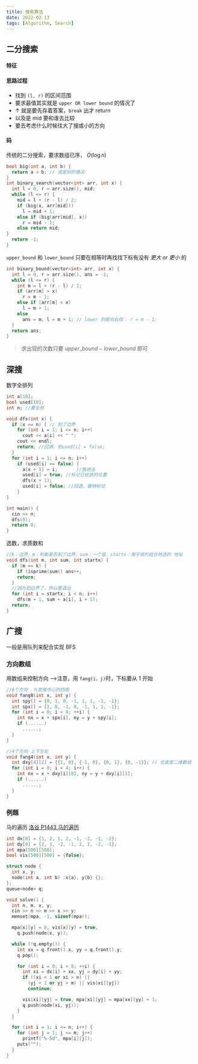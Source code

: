 ```yaml
---
title: 搜索算法
date: 2022-02-13
tags: [Algorithm, Search]
---
```


## 二分搜索

#### 特征

#### 思路过程

- 找到 `(l, r)` 的区间范围
- 要求最值其实就是 `upper OR lower bound` 的情况了
- $\uparrow$ 就是要先存着答案，`break` 出才 return
- 以及是 mid 要和谁去比较
- 要去考虑什么时候往大了搜或小的方向

#### 码

传统的二分搜索，要求数组已序， $O(\log n)$

```cpp
bool big(int a, int b) {
  return a > b; // 或是别的情况
}
int binary_search(vector<int> arr, int x) {
  int l = 0, r = arr.size(), mid;
  while (l <= r) {
    mid = l + (r - l) / 2;
    if (big(x, arr[mid]))
      l = mid + 1;
    else if (big(arr[mid], x))
      r = mid - 1;
    else return mid;
}
  return -1;
}
```

`upper_bound` 和 `lower_bound` 只要在相等时再找找下标有没有 _更大 or 更小_ 的

```cpp
int binary_bound(vector<int> arr, int x) {
  int l = 0, r = arr.size(), ans = -1;
  while (l <= r) {
    int m = l + (r - l) / 2;
    if (arr[m] > x)
      r = m - 1;
    else if (arr[m] < x)
      l = m + 1;
    else
      ans = m, l = m + 1; // lower 则是向右找： r = m - 1;
  }
  return ans;
}
```

> 求出现的次数只要 $upper\_bound - lower\_bound$ 即可

## 深搜

数字全排列

```cpp
int a[10];
bool used[10];
int n; //要全局

void dfs(int x) {
  if (x == n) { // 到了边界
    for (int i = 1; i <= n; i++)
      cout << a[i] << " ";
    cout << endl;
    return; //回溯，到used[i] = false;
  }
  for (int i = 1; i <= n; i++)
    if (used[i] == false) {
      a[x + 1] = i;       //放进去
      used[i] = true; //标记已经放的位置
      dfs(x + 1);
      used[i] = false; //回退，撤销标记
    }
}

int main() {
  cin >> n;
  dfs(0);
  return 0;
}
```

选数，求质数和

```cpp
//k：边界，m：判断是否到了边界，sum：一个值，startx：用于排列组合地选的 地址
void dfs(int m, int sum, int startx) {
  if (m == k) {
    if (isprime(sum)) ans++;
    return;
  }
  //因为到边界了，所以要退出
  for (int i = startx; i < n; i++)
    dfs(m + 1, sum + a[i], i + 1);
  return;
}
```

## 广搜

一般是用队列来配合实现 BFS

### 方向数组

用数组来控制方向 —>注意，用 `fang(i，j)`时，下标要从 1 开始

```cpp
//8个方向  九宫格中心的四周
void fang8(int x, int y) {
  int spy[] = {0, 1, 0, -1, 1, 1, -1, -1};
  int spx[] = {1, 0, -1, 0, -1, 1, 1, -1};
  for (int i = 0; i < 8; ++i) {
    int nx = x + spx[i], ny = y + spy[i];
    if (......)
      ......;
  }
}
```

```cpp
//4个方向 上下左右
void fang4(int x, int y) {
  int dxy[4][2] = {{1, 0}, {-1, 0}, {0, 1}, {0, -1}}; // 也能是二维数组
  for (int i = 0; i < 4; i++) {
    int nx = x + dxy[i][0], ny = y + dxy[i][1];
    if (......)
      ......;
  }
}
```

### 例题

马的遍历 [洛谷 P1443 马的遍历](https://www.luogu.com.cn/problem/P1443)

```cpp
int dx[8] = {1, 2, 1, 2, -1, -2, -1, -2};
int dy[8] = {2, 1, -2, -1, 2, 1, -2, -1};
int mpa[500][500];
bool vis[500][500] = {false};

struct node {
  int x, y;
  node(int a, int b) :x{a}, y{b} {};
};
queue<node> q;

void solve() {
  int n, m, x, y;
  cin >> n >> m >> x >> y;
  memset(mpa, -1, sizeof(mpa));

  mpa[x][y] = 0, vis[x][y] = true,
    q.push(node(x, y));

  while (!q.empty()) {
    int xx = q.front().x, yy = q.front().y;
    q.pop();

    for (int i = 0; i < 8; ++i) {
      int xi = dx[i] + xx, yj = dy[i] + yy;
      if ((xi < 1 or xi > n) ||
        (yj < 1 or yj > m) || vis[xi][yj])
        continue;

      vis[xi][yj] = true, mpa[xi][yj] = mpa[xx][yy] + 1;
      q.push(node(xi, yj));
    }
  }

  for (int i = 1; i <= n; i++) {
    for (int j = 1; j <= m; j++)
      printf("%-5d", mpa[i][j]);
    puts("");
  }
}
```

